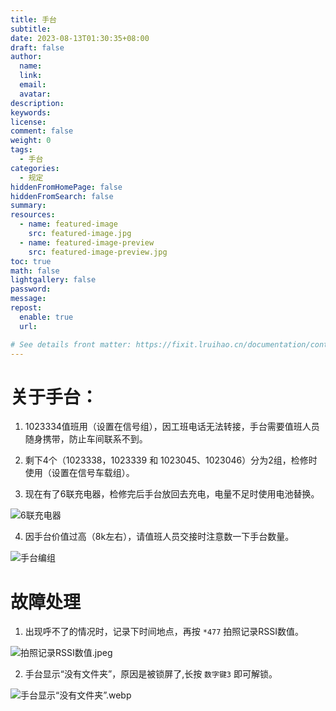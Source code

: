 ```yaml
---
title: 手台
subtitle:
date: 2023-08-13T01:30:35+08:00
draft: false
author:
  name:
  link:
  email:
  avatar:
description:
keywords:
license:
comment: false
weight: 0
tags:
  - 手台
categories:
  - 规定
hiddenFromHomePage: false
hiddenFromSearch: false
summary:
resources:
  - name: featured-image
    src: featured-image.jpg
  - name: featured-image-preview
    src: featured-image-preview.jpg
toc: true
math: false
lightgallery: false
password:
message:
repost:
  enable: true
  url:

# See details front matter: https://fixit.lruihao.cn/documentation/content-management/introduction/#front-matter
---
```


<!--more-->


# 关于手台：

1. 1023334值班用（设置在信号组），因工班电话无法转接，手台需要值班人员随身携带，防止车间联系不到。

2. 剩下4个（1023338，1023339 和 1023045、1023046）分为2组，检修时使用（设置在信号车载组）。

3. 现在有了6联充电器，检修完后手台放回去充电，电量不足时使用电池替换。

![6联充电器](https://i.miji.bid/2023/08/13/858a6625a24baab2ec77447241cfe4ba.jpeg)

4. 因手台价值过高（8k左右），请值班人员交接时注意数一下手台数量。

![手台编组](https://i.miji.bid/2023/08/13/cc4e2d03ccf8ea78431033107e4c5770.jpeg)

# 故障处理

1. 出现呼不了的情况时，记录下时间地点，再按 `*477` 拍照记录RSSI数值。

![拍照记录RSSI数值.jpeg](https://ice.frostsky.com/2023/08/15/94c7c660437456207f5612c0c3ba60a7.jpeg)

2. 手台显示“没有文件夹”，原因是被锁屏了,长按 `数字键3` 即可解锁。

![手台显示“没有文件夹”.webp](https://ice.frostsky.com/2023/09/07/522170daaf86a372ab862b9c7d238380.webp)
